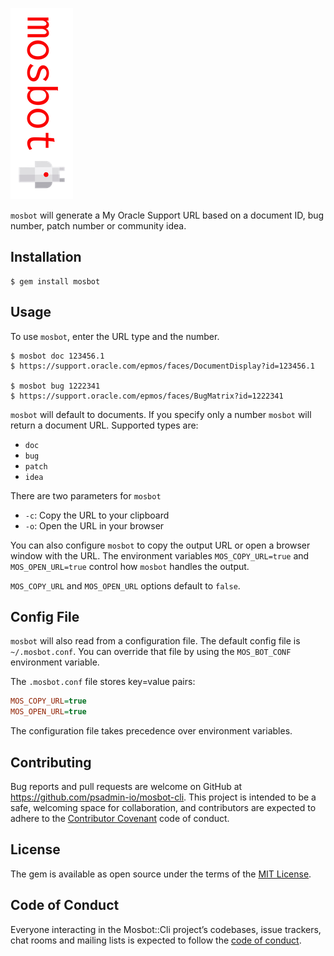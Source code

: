 ![mosbot](mosbot_logo_100.png)

`mosbot` will generate a My Oracle Support URL based on a document ID, bug number, patch number or community idea.

## Installation

    $ gem install mosbot

## Usage

To use `mosbot`, enter the URL type and the number.

    $ mosbot doc 123456.1
    $ https://support.oracle.com/epmos/faces/DocumentDisplay?id=123456.1

    $ mosbot bug 1222341
    $ https://support.oracle.com/epmos/faces/BugMatrix?id=1222341

`mosbot` will default to documents. If you specify only a number `mosbot` will return a document URL. Supported types are:

* `doc`
* `bug`
* `patch`
* `idea`

There are two parameters for `mosbot`

* `-c`: Copy the URL to your clipboard
* `-o`: Open the URL in your browser

You can also configure `mosbot` to copy the output URL or open a browser window with the URL. The environment variables `MOS_COPY_URL=true` and `MOS_OPEN_URL=true` control how `mosbot` handles the output.

`MOS_COPY_URL` and `MOS_OPEN_URL` options default to `false`.

## Config File

`mosbot` will also read from a configuration file. The default config file is `~/.mosbot.conf`. You can override that file by using the `MOS_BOT_CONF` environment variable.

The `.mosbot.conf` file stores key=value pairs:

```ini
MOS_COPY_URL=true
MOS_OPEN_URL=true
```

The configuration file takes precedence over environment variables.

## Contributing

Bug reports and pull requests are welcome on GitHub at https://github.com/psadmin-io/mosbot-cli. This project is intended to be a safe, welcoming space for collaboration, and contributors are expected to adhere to the [Contributor Covenant](http://contributor-covenant.org) code of conduct.

## License

The gem is available as open source under the terms of the [MIT License](https://opensource.org/licenses/MIT).

## Code of Conduct

Everyone interacting in the Mosbot::Cli project’s codebases, issue trackers, chat rooms and mailing lists is expected to follow the [code of conduct](https://github.com/psadmin-io/mosbot-cli/blob/master/CODE_OF_CONDUCT.md).

